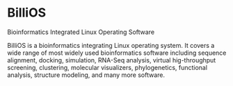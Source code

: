 # BilliOS
Bioinformatics Integrated Linux Operating Software

BilliOS is a bioinformatics integrating Linux operating system. It covers a wide range of most widely used bioinformatics software including sequence alignment, docking, simulation, RNA-Seq analysis, virtual hig-throughput screening, clustering, molecular visualizers, phylogenetics, functional analysis, structure modeling, and many more software.

